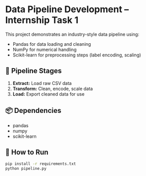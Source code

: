 # Data Pipeline Development – Internship Task 1

This project demonstrates an industry-style data pipeline using:
- Pandas for data loading and cleaning
- NumPy for numerical handling
- Scikit-learn for preprocessing steps (label encoding, scaling)

## 📁 Pipeline Stages
1. **Extract:** Load raw CSV data
2. **Transform:** Clean, encode, scale data
3. **Load:** Export cleaned data for use

## 📦 Dependencies
- pandas
- numpy
- scikit-learn

## 🔄 How to Run
```bash
pip install -r requirements.txt
python pipeline.py
